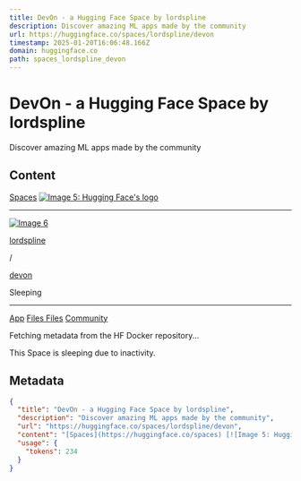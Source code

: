 ```yaml
---
title: DevOn - a Hugging Face Space by lordspline
description: Discover amazing ML apps made by the community
url: https://huggingface.co/spaces/lordspline/devon
timestamp: 2025-01-20T16:06:48.166Z
domain: huggingface.co
path: spaces_lordspline_devon
---
```


# DevOn - a Hugging Face Space by lordspline


Discover amazing ML apps made by the community


## Content

[Spaces](https://huggingface.co/spaces) [![Image 5: Hugging Face's logo](https://huggingface.co/front/assets/huggingface_logo-noborder.svg)](https://huggingface.co/) 

* * *

[![Image 6](https://cdn-avatars.huggingface.co/v1/production/uploads/648751273ff42ed25a3d0e76/h_VoZUWGw71g6I6e0BGM3.png)](https://huggingface.co/lordspline)

[lordspline](https://huggingface.co/lordspline)

/

[devon](https://huggingface.co/spaces/lordspline/devon)

Sleeping




----------------------------------------------------------------------------------------------------------------------------------------------------------------------------------------------------------------------------------------------------------------------------------------------------------------------------------------------------------------------------------------------------------------------------------------------------------------------

[App](https://huggingface.co/spaces/lordspline/devon) [Files Files](https://huggingface.co/spaces/lordspline/devon/tree/main) [Community](https://huggingface.co/spaces/lordspline/devon/discussions)

Fetching metadata from the HF Docker repository...

This Space is sleeping due to inactivity.

## Metadata

```json
{
  "title": "DevOn - a Hugging Face Space by lordspline",
  "description": "Discover amazing ML apps made by the community",
  "url": "https://huggingface.co/spaces/lordspline/devon",
  "content": "[Spaces](https://huggingface.co/spaces) [![Image 5: Hugging Face's logo](https://huggingface.co/front/assets/huggingface_logo-noborder.svg)](https://huggingface.co/) \n\n* * *\n\n[![Image 6](https://cdn-avatars.huggingface.co/v1/production/uploads/648751273ff42ed25a3d0e76/h_VoZUWGw71g6I6e0BGM3.png)](https://huggingface.co/lordspline)\n\n[lordspline](https://huggingface.co/lordspline)\n\n/\n\n[devon](https://huggingface.co/spaces/lordspline/devon)\n\nSleeping\n\n\n\n\n----------------------------------------------------------------------------------------------------------------------------------------------------------------------------------------------------------------------------------------------------------------------------------------------------------------------------------------------------------------------------------------------------------------------------------------------------------------------\n\n[App](https://huggingface.co/spaces/lordspline/devon) [Files Files](https://huggingface.co/spaces/lordspline/devon/tree/main) [Community](https://huggingface.co/spaces/lordspline/devon/discussions)\n\nFetching metadata from the HF Docker repository...\n\nThis Space is sleeping due to inactivity.",
  "usage": {
    "tokens": 234
  }
}
```
